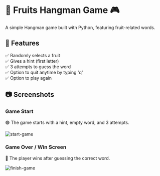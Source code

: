 # 🍎 Fruits Hangman Game 🎮

A simple Hangman game built with Python, featuring fruit-related words. 

## 📝 Features
✅ Randomly selects a fruit  
✅ Gives a hint (first letter)  
✅ 3 attempts to guess the word  
✅ Option to quit anytime by typing 'q'  
✅ Option to play again  

## 📷 Screenshots  
### **Game Start**
🟢 The game starts with a hint, empty word, and 3 attempts.  

![start-game](https://github.com/user-attachments/assets/1a7c7fd2-6632-4c20-9cb0-0f04b0948cbb)


### **Game Over / Win Screen**
🎉 The player wins after guessing the correct word.  

![finish-game](https://github.com/user-attachments/assets/8ec4a10e-b0c8-4436-9502-fcc56cf258a9)


